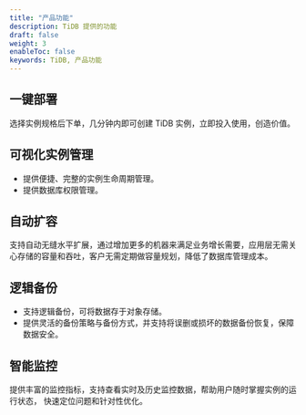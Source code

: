 ```yaml
---
title: "产品功能"
description: TiDB 提供的功能
draft: false
weight: 3
enableToc: false
keywords: TiDB, 产品功能
---
```


## 一键部署

选择实例规格后下单，几分钟内即可创建 TiDB 实例，立即投入使用，创造价值。

## 可视化实例管理

- 提供便捷、完整的实例生命周期管理。
- 提供数据库权限管理。

## 自动扩容

支持自动无缝水平扩展，通过增加更多的机器来满足业务增长需要，应用层无需关心存储的容量和吞吐，客户无需定期做容量规划，降低了数据库管理成本。 

## 逻辑备份

- 支持逻辑备份，可将数据存于对象存储。
- 提供灵活的备份策略与备份方式，并支持将误删或损坏的数据备份恢复，保障数据安全。

## 智能监控

提供丰富的监控指标，支持查看实时及历史监控数据，帮助用户随时掌握实例的运行状态， 快速定位问题和针对性优化。

